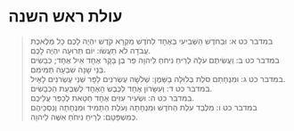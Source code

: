 # עולת ראש השנה

> במדבר כט א: וּבַחֹדֶשׁ הַשְּׁבִיעִי בְּאֶחָד לַחֹדֶשׁ מִקְרָא קֹדֶשׁ יִהְיֶה לָכֶם כָּל מְלֶאכֶת עֲבֹדָה לֹא תַעֲשׂוּ:  יוֹם תְּרוּעָה יִהְיֶה לָכֶם.  
> במדבר כט ב: וַעֲשִׂיתֶם עֹלָה לְרֵיחַ נִיחֹחַ לַיהוָה פַּר בֶּן בָּקָר אֶחָד אַיִל אֶחָד; כְּבָשִׂים בְּנֵי שָׁנָה שִׁבְעָה תְּמִימִם.  
> במדבר כט ג: וּמִנְחָתָם סֹלֶת בְּלוּלָה בַשָּׁמֶן:  שְׁלֹשָׁה עֶשְׂרֹנִים לַפָּר שְׁנֵי עֶשְׂרֹנִים לָאָיִל.  
> במדבר כט ד: וְעִשָּׂרוֹן אֶחָד לַכֶּבֶשׂ הָאֶחָד לְשִׁבְעַת הַכְּבָשִׂים.  
> במדבר כט ה: וּשְׂעִיר עִזִּים אֶחָד חַטָּאת לְכַפֵּר עֲלֵיכֶם.  
> במדבר כט ו: מִלְּבַד עֹלַת הַחֹדֶשׁ וּמִנְחָתָהּ וְעֹלַת הַתָּמִיד וּמִנְחָתָהּ וְנִסְכֵּיהֶם כְּמִשְׁפָּטָם:  לְרֵיחַ נִיחֹחַ אִשֶּׁה לַיהוָה.   
 

